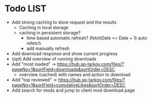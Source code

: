 # Todo LIST

- Add strong caching to store request and the results
  - Caching in local storage
  - caching in persistent storage?
    - time based automatic refresh? (fetchDate <= Date + 1) auto refetch
    - add manually refresh
- Add download response and show current progress
- (opt) Add overview of running downloads
- Add "most loaded" -> https://hub.sp-tarkov.com/files/?pageNo=1&sortField=downloads&sortOrder=DESC
  - overview (cached) with names and action to download
- Add "top reviewed" -> https://hub.sp-tarkov.com/files/?pageNo=1&sortField=cumulativeLikes&sortOrder=DESC
- Add search for mods and jump to client mod download page
